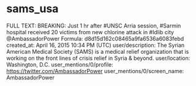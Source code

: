 # sams_usa

FULL TEXT: BREAKING: Just 1 hr after #UNSC Arria session, #Sarmin hospital received 20 victims from new chlorine attack in #Idlib city @AmbassadorPower
Formula: d8d15d162c08465a9fa6536a6083febd
created_at: April 16, 2015 10:34 PM (UTC)
user/description: The Syrian American Medical Society (SAMS) is a medical relief organization that is working on the front lines of crisis relief in Syria & beyond.
user/location: Washington, D.C.
user_mentions/0/profile: https://twitter.com/AmbassadorPower
user_mentions/0/screen_name: AmbassadorPower
